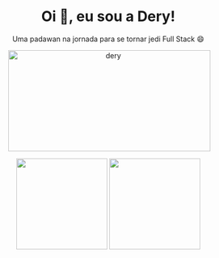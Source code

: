  <h1 align="center">Oi 👋, eu sou a Dery!</h1>
 
 <div align="center">Uma padawan na jornada para se tornar jedi Full Stack 😄
   <p>&nbsp;<img align="center" src="https://user-images.githubusercontent.com/68016371/155893906-4e69790d-c137-4dff-a311-d3bdb2640079.gif" alt="dery" height="200"        width="400"/>
   </p>
 <img height="180em" src="https://github-readme-stats.vercel.app/api?username=DerySouza&show_icons=true&theme=tokyonight&include_all_commits=true&count_private=true"/>
 <img height="180em" src="https://github-readme-stats.vercel.app/api/top-langs/?username=DerySouza&layout=compact&langs_count=7&theme=tokyonight&include"/>
</div> 
 </div>

 


